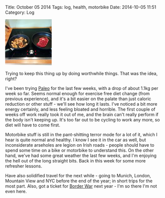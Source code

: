 Title: October 05 2014
Tags: log, health, motorbike
Date: 2014-10-05 11:51 
Category: Log 
 
<a href="/images/20141005-steak.jpg">![Image](/images/thumbs/thumbnail_square/20141005-steak.jpg)</a>
 
Trying to keep this thing up by doing worthwhile things. That was the idea, right?

I've been trying [Paleo] for the last few weeks, with a drop of about 1.1kg per week so far. Seems normal enough for exercise free diet change (from previous experience), and it's a bit easier on the palate than just caloric reduction or other stuff - we'll see how long it lasts. I've noticed a bit more energy certainly, and less feeling bloated and horrible. The first couple of weeks off work really took it out of me, and the brain can't really perform if the body isn't keeping up. It's too far out to be cycling to work any more, so diet will have to come first.

Motorbike stuff is still in the pant-shitting terror mode for a lot of it, which I hear is quite normal and healthy. I know I see it in the car as well, but inconsiderate arseholes are legion on Irish roads - people should have to spend some time on a bike or motorbike to understand this. On the other hand, we've had some great weather the last few weeks, and I'm enjoying the hell out of the long straight bits. Back in this week for some more refresher lessons.

Have also solidified travel for the next while - going to Munich, London, Mountain View and NYC before the end of the year; in short trips for the most part. Also, got a ticket for [Border War] next year - I'm so there I'm not even here.

  [Paleo]: https://thepaleodiet.com/
  [Border War]: https://www.borderwar.cz/
